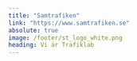```yaml
---
title: "Samtrafiken"
link: "https://www.samtrafiken.se"
absolute: true
image: /footer/st_logo_white.png
heading: Vi är Trafiklab
---
```

